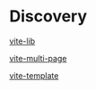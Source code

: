 # Discovery

[vite-lib](https://github.com/gsharath/react-component-library-vite)

[vite-multi-page](https://vitejs.dev/guide/build#multi-page-app)

[vite-template](https://github.com/vitejs/awesome-vite?tab=readme-ov-file#templates)

